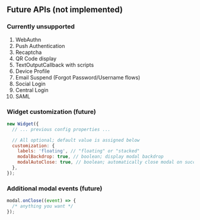 ## Future APIs (not implemented)

### Currently **unsupported**

1. WebAuthn
2. Push Authentication
3. Recaptcha
4. QR Code display
5. TextOutputCallback with scripts
6. Device Profile
7. Email Suspend (Forgot Password/Username flows)
8. Social Login
9. Central Login
10. SAML

### Widget customization (future)

```js
new Widget({
  // ... previous config properties ...

  // All optional; default value is assigned below
  customization: {
    labels: 'floating', // "floating" or "stacked"
    modalBackdrop: true, // boolean; display modal backdrop
    modalAutoClose: true, // boolean; automatically close modal on success
  },
});
```

### Additional modal events (future)

```js
modal.onClose((event) => {
  /* anything you want */
});
```
